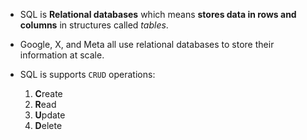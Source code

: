 - SQL is **Relational databases** which means **stores data in rows and columns** in structures called _tables_.
- Google, X, and Meta all use relational databases to store their information at scale.


- SQL is supports `CRUD` operations:
	1. **C**reate
	2. **R**ead
	3. **U**pdate
	4. **D**elete
